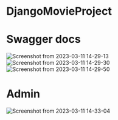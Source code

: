 # DjangoMovieProject

# Swagger docs
![Screenshot from 2023-03-11 14-29-13](https://user-images.githubusercontent.com/48332399/224479286-7dc12f61-2c12-4545-87e1-3178ca2f5152.png)
![Screenshot from 2023-03-11 14-29-30](https://user-images.githubusercontent.com/48332399/224479288-a4c4ea9f-6de2-406b-afbd-65a6ee6ac674.png)
![Screenshot from 2023-03-11 14-29-50](https://user-images.githubusercontent.com/48332399/224479353-60d87291-8f6e-4d7f-a277-71a217f752ac.png)

# Admin
![Screenshot from 2023-03-11 14-33-04](https://user-images.githubusercontent.com/48332399/224479642-ce80bec7-5413-49ed-be6e-d533715e8336.png)

